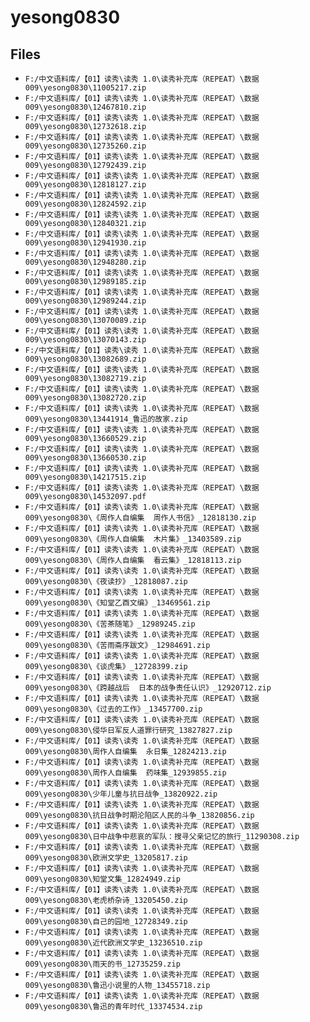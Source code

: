 # yesong0830

## Files

- `F:/中文语料库/【01】读秀\读秀 1.0\读秀补充库（REPEAT）\数据009\yesong0830\11005217.zip`
- `F:/中文语料库/【01】读秀\读秀 1.0\读秀补充库（REPEAT）\数据009\yesong0830\12467810.zip`
- `F:/中文语料库/【01】读秀\读秀 1.0\读秀补充库（REPEAT）\数据009\yesong0830\12732618.zip`
- `F:/中文语料库/【01】读秀\读秀 1.0\读秀补充库（REPEAT）\数据009\yesong0830\12735260.zip`
- `F:/中文语料库/【01】读秀\读秀 1.0\读秀补充库（REPEAT）\数据009\yesong0830\12792439.zip`
- `F:/中文语料库/【01】读秀\读秀 1.0\读秀补充库（REPEAT）\数据009\yesong0830\12818127.zip`
- `F:/中文语料库/【01】读秀\读秀 1.0\读秀补充库（REPEAT）\数据009\yesong0830\12824592.zip`
- `F:/中文语料库/【01】读秀\读秀 1.0\读秀补充库（REPEAT）\数据009\yesong0830\12840321.zip`
- `F:/中文语料库/【01】读秀\读秀 1.0\读秀补充库（REPEAT）\数据009\yesong0830\12941930.zip`
- `F:/中文语料库/【01】读秀\读秀 1.0\读秀补充库（REPEAT）\数据009\yesong0830\12948280.zip`
- `F:/中文语料库/【01】读秀\读秀 1.0\读秀补充库（REPEAT）\数据009\yesong0830\12989185.zip`
- `F:/中文语料库/【01】读秀\读秀 1.0\读秀补充库（REPEAT）\数据009\yesong0830\12989244.zip`
- `F:/中文语料库/【01】读秀\读秀 1.0\读秀补充库（REPEAT）\数据009\yesong0830\13070089.zip`
- `F:/中文语料库/【01】读秀\读秀 1.0\读秀补充库（REPEAT）\数据009\yesong0830\13070143.zip`
- `F:/中文语料库/【01】读秀\读秀 1.0\读秀补充库（REPEAT）\数据009\yesong0830\13082689.zip`
- `F:/中文语料库/【01】读秀\读秀 1.0\读秀补充库（REPEAT）\数据009\yesong0830\13082719.zip`
- `F:/中文语料库/【01】读秀\读秀 1.0\读秀补充库（REPEAT）\数据009\yesong0830\13082720.zip`
- `F:/中文语料库/【01】读秀\读秀 1.0\读秀补充库（REPEAT）\数据009\yesong0830\13441914_鲁迅的故家.zip`
- `F:/中文语料库/【01】读秀\读秀 1.0\读秀补充库（REPEAT）\数据009\yesong0830\13660529.zip`
- `F:/中文语料库/【01】读秀\读秀 1.0\读秀补充库（REPEAT）\数据009\yesong0830\13660530.zip`
- `F:/中文语料库/【01】读秀\读秀 1.0\读秀补充库（REPEAT）\数据009\yesong0830\14217515.zip`
- `F:/中文语料库/【01】读秀\读秀 1.0\读秀补充库（REPEAT）\数据009\yesong0830\14532097.pdf`
- `F:/中文语料库/【01】读秀\读秀 1.0\读秀补充库（REPEAT）\数据009\yesong0830\《周作人自编集  周作人书信》_12818130.zip`
- `F:/中文语料库/【01】读秀\读秀 1.0\读秀补充库（REPEAT）\数据009\yesong0830\《周作人自编集  木片集》_13403589.zip`
- `F:/中文语料库/【01】读秀\读秀 1.0\读秀补充库（REPEAT）\数据009\yesong0830\《周作人自编集  看云集》_12818113.zip`
- `F:/中文语料库/【01】读秀\读秀 1.0\读秀补充库（REPEAT）\数据009\yesong0830\《夜读抄》_12818087.zip`
- `F:/中文语料库/【01】读秀\读秀 1.0\读秀补充库（REPEAT）\数据009\yesong0830\《知堂乙酉文编》_13469561.zip`
- `F:/中文语料库/【01】读秀\读秀 1.0\读秀补充库（REPEAT）\数据009\yesong0830\《苦茶随笔》_12989245.zip`
- `F:/中文语料库/【01】读秀\读秀 1.0\读秀补充库（REPEAT）\数据009\yesong0830\《苦雨斋序跋文》_12984691.zip`
- `F:/中文语料库/【01】读秀\读秀 1.0\读秀补充库（REPEAT）\数据009\yesong0830\《谈虎集》_12728399.zip`
- `F:/中文语料库/【01】读秀\读秀 1.0\读秀补充库（REPEAT）\数据009\yesong0830\《跨越战后  日本的战争责任认识》_12920712.zip`
- `F:/中文语料库/【01】读秀\读秀 1.0\读秀补充库（REPEAT）\数据009\yesong0830\《过去的工作》_13457700.zip`
- `F:/中文语料库/【01】读秀\读秀 1.0\读秀补充库（REPEAT）\数据009\yesong0830\侵华日军反人道罪行研究_13827827.zip`
- `F:/中文语料库/【01】读秀\读秀 1.0\读秀补充库（REPEAT）\数据009\yesong0830\周作人自编集  永日集_12824213.zip`
- `F:/中文语料库/【01】读秀\读秀 1.0\读秀补充库（REPEAT）\数据009\yesong0830\周作人自编集  药味集_12939855.zip`
- `F:/中文语料库/【01】读秀\读秀 1.0\读秀补充库（REPEAT）\数据009\yesong0830\少年儿童与抗日战争_13820922.zip`
- `F:/中文语料库/【01】读秀\读秀 1.0\读秀补充库（REPEAT）\数据009\yesong0830\抗日战争时期沦陷区人民的斗争_13820856.zip`
- `F:/中文语料库/【01】读秀\读秀 1.0\读秀补充库（REPEAT）\数据009\yesong0830\日中战争中悲哀的军队：搜寻父亲记忆的旅行_11290308.zip`
- `F:/中文语料库/【01】读秀\读秀 1.0\读秀补充库（REPEAT）\数据009\yesong0830\欧洲文学史_13205817.zip`
- `F:/中文语料库/【01】读秀\读秀 1.0\读秀补充库（REPEAT）\数据009\yesong0830\知堂文集_12824949.zip`
- `F:/中文语料库/【01】读秀\读秀 1.0\读秀补充库（REPEAT）\数据009\yesong0830\老虎桥杂诗_13205450.zip`
- `F:/中文语料库/【01】读秀\读秀 1.0\读秀补充库（REPEAT）\数据009\yesong0830\自己的园地_12728349.zip`
- `F:/中文语料库/【01】读秀\读秀 1.0\读秀补充库（REPEAT）\数据009\yesong0830\近代欧洲文学史_13236510.zip`
- `F:/中文语料库/【01】读秀\读秀 1.0\读秀补充库（REPEAT）\数据009\yesong0830\雨天的书_12735259.zip`
- `F:/中文语料库/【01】读秀\读秀 1.0\读秀补充库（REPEAT）\数据009\yesong0830\鲁迅小说里的人物_13455718.zip`
- `F:/中文语料库/【01】读秀\读秀 1.0\读秀补充库（REPEAT）\数据009\yesong0830\鲁迅的青年时代_13374534.zip`
